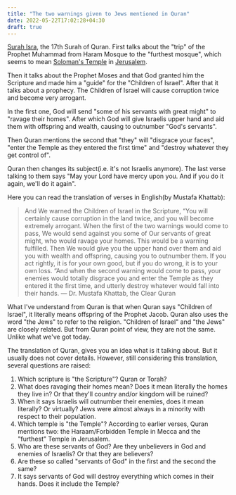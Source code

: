 ```yaml
---
title: "The two warnings given to Jews mentioned in Quran"
date: 2022-05-22T17:02:28+04:30
draft: true
---
```

[Surah Isra](https://quran.com/17), the 17th Surah of Quran. First talks about the "trip" of the Prophet Muhammad from Haram Mosque to the "furthest mosque", which seems to mean [Soloman's Temple](https://en.wikipedia.org/wiki/Solomon%27s_Temple) in [Jerusalem](https://en.wikipedia.org/wiki/Jerusalem).

Then it talks about the Prophet Moses and that God granted him the Scripture and made him a "guide" for the "Children of Israel". After that it talks about a prophecy. The Children of Israel will cause corruption twice and become very arrogant.

In the first one, God will send "some of his servants with great might" to "ravage their homes". After which God will give Israelis upper hand and aid them with offspring and wealth, causing to outnumber "God's servants".

Then Quran mentions the second that "they" will "disgrace your faces", "enter the Temple as they entered the first time" and "destroy whatever they get control of".

Quran then changes its subject(i.e. it's not Israelis anymore). The last verse talking to them says "May your Lord have mercy upon you. And if you do it again, we'll do it again".

Here you can read the translation of verses in English(by Mustafa Khattab):

> And We warned the Children of Israel in the Scripture, “You will certainly cause corruption in the land twice, and you will become extremely arrogant.
> When the first of the two warnings would come to pass, We would send against you some of Our servants of great might, who would ravage your homes. This would be a warning fulfilled.
> Then We would give you the upper hand over them and aid you with wealth and offspring, causing you to outnumber them.
> If you act rightly, it is for your own good, but if you do wrong, it is to your own loss. “And when the second warning would come to pass, your enemies would totally disgrace you and enter the Temple as they entered it the first time, and utterly destroy whatever would fall into their hands.
> — Dr. Mustafa Khattab, the Clear Quran

What I've understand from Quran is that when Quran says "Children of Israel", it literally means offspring of the Prophet Jacob. Quran also uses the word "the Jews" to refer to the religion. "Children of Israel" and "the Jews" are closely related. But from Quran point of view, they are not the same. Unlike what we've got today.

The translation of Quran, gives you an idea what is it talking about. But it usually does not cover details. However, still considering this translation, several questions are raised:

1. Which scripture is "the Scripture"? Quran or Torah?
2. What does ravaging their homes mean? Does it mean literally the homes they live in? Or that they'll country and/or kingdom will be ruined?
3. When it says Israelis will outnumber their enemies, does it mean literally? Or virtually? Jews were almost always in a minority with respect to their population.
4. Which temple is "the Temple"? According to earlier verses, Quran mentions two: the Haraam/Forbidden Temple in Mecca and the "furthest" Temple in Jerusalem.
5. Who are these servants of God? Are they unbelievers in God and enemies of Israelis? Or that they are believers?
6. Are these so called "servants of God" in the first and the second the same?
7. It says servants of God will destroy everything which comes in their hands. Does it include the Temple?

